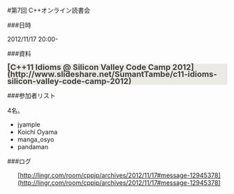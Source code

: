 #第7回 C++オンライン読書会

###日時

2012/11/17 20:00-



###資料

<h1 style='margin:0px 0px 8px;font-family:inherit;color:rgb(64,64,64);font-size:18px;line-height:16px;padding:0px;border:0px;background-color:rgb(235,234,228)'>[C++11 Idioms @ Silicon Valley Code Camp 2012](http://www.slideshare.net/SumantTambe/c11-idioms-silicon-valley-code-camp-2012)</h1>


###参加者リスト

4名。

- jyample
- Koichi Oyama
- manga_osyo
- pandaman

###ログ

<ul/>

[http://lingr.com/room/cppjp/archives/2012/11/17#message-12945378](http://lingr.com/room/cppjp/archives/2012/11/17#message-12945378)

